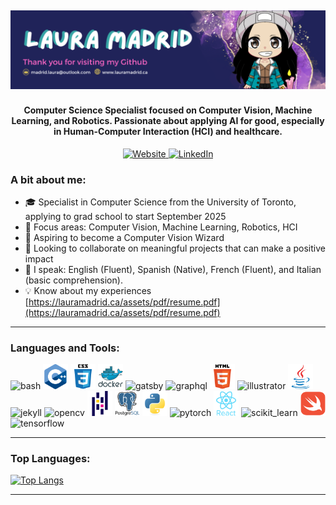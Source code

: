 ## ![Welcome Banner](welcomeBanner.png)

<h4 align="center">Computer Science Specialist focused on Computer Vision, Machine Learning, and Robotics. Passionate about applying AI for good, especially in Human-Computer Interaction (HCI) and healthcare.</h4>
<p align="center">
  <a href="https://www.lauramadrid.ca/">
    <img src="https://img.shields.io/badge/Website-%234CAF50?style=for-the-badge&logo=web&logoColor=white" alt="Website"/>
  </a>
  <a href="https://www.linkedin.com/in/laura-madrid/">
    <img src="https://img.shields.io/badge/LinkedIn-%230077B5?style=for-the-badge&logo=linkedin&logoColor=white" alt="LinkedIn"/>
  </a>
  <!-- <a href="mailto:madrid.laura@outlook.com">
    <img src="https://img.shields.io/badge/Email-%23D14836?style=for-the-badge&logo=maildotru&logoColor=white" alt="Email"/>
  </a> -->
</p>

### A bit about me:

- 🎓 Specialist in Computer Science from the University of Toronto, applying to grad school to start September 2025
- 🤖 Focus areas: Computer Vision, Machine Learning, Robotics, HCI
- 🚀 Aspiring to become a Computer Vision Wizard
- 🤝 Looking to collaborate on meaningful projects that can make a positive impact
- 💬 I speak: English (Fluent), Spanish (Native), French (Fluent), and Italian (basic comprehension).
- 💡 Know about my experiences [https://lauramadrid.ca/assets/pdf/resume.pdf](https://lauramadrid.ca/assets/pdf/resume.pdf)

---

### **Languages and Tools:**

<p align="left"> 
  <img src="https://www.vectorlogo.zone/logos/gnu_bash/gnu_bash-icon.svg" alt="bash" width="40" height="40"/> 
  <img src="https://raw.githubusercontent.com/devicons/devicon/master/icons/cplusplus/cplusplus-original.svg" alt="cplusplus" width="40" height="40"/> 
  <img src="https://raw.githubusercontent.com/devicons/devicon/master/icons/css3/css3-original-wordmark.svg" alt="css3" width="40" height="40"/> 
  <img src="https://raw.githubusercontent.com/devicons/devicon/master/icons/docker/docker-original-wordmark.svg" alt="docker" width="40" height="40"/> 
  <img src="https://www.vectorlogo.zone/logos/gatsbyjs/gatsbyjs-icon.svg" alt="gatsby" width="40" height="40"/> 
  <img src="https://www.vectorlogo.zone/logos/graphql/graphql-icon.svg" alt="graphql" width="40" height="40"/> 
  <img src="https://raw.githubusercontent.com/devicons/devicon/master/icons/html5/html5-original-wordmark.svg" alt="html5" width="40" height="40"/> 
  <img src="https://www.vectorlogo.zone/logos/adobe_illustrator/adobe_illustrator-icon.svg" alt="illustrator" width="40" height="40"/> 
  <img src="https://raw.githubusercontent.com/devicons/devicon/master/icons/java/java-original.svg" alt="java" width="40" height="40"/> 
  <img src="https://www.vectorlogo.zone/logos/jekyllrb/jekyllrb-icon.svg" alt="jekyll" width="40" height="40"/> 
  <img src="https://www.vectorlogo.zone/logos/opencv/opencv-icon.svg" alt="opencv" width="40" height="40"/> 
  <img src="https://raw.githubusercontent.com/devicons/devicon/2ae2a900d2f041da66e950e4d48052658d850630/icons/pandas/pandas-original.svg" alt="pandas" width="40" height="40"/>
  <img src="https://raw.githubusercontent.com/devicons/devicon/master/icons/postgresql/postgresql-original-wordmark.svg" alt="postgresql" width="40" height="40"/> 
  <img src="https://raw.githubusercontent.com/devicons/devicon/master/icons/python/python-original.svg" alt="python" width="40" height="40"/> 
  <img src="https://www.vectorlogo.zone/logos/pytorch/pytorch-icon.svg" alt="pytorch" width="40" height="40"/> 
  <img src="https://raw.githubusercontent.com/devicons/devicon/master/icons/react/react-original-wordmark.svg" alt="react" width="40" height="40"/> 
  <img src="https://upload.wikimedia.org/wikipedia/commons/0/05/Scikit_learn_logo_small.svg" alt="scikit_learn" width="40" height="40"/> 
  <img src="https://raw.githubusercontent.com/devicons/devicon/master/icons/swift/swift-original.svg" alt="swift" width="40" height="40"/> 
  <img src="https://www.vectorlogo.zone/logos/tensorflow/tensorflow-icon.svg" alt="tensorflow" width="40" height="40"/> 
</p>

---

### **Top Languages:**

[![Top Langs](https://github-readme-stats.vercel.app/api/top-langs/?username=laura05010&count_private=true&include_all_commits=true&show_icons=true&title_color=38A69B&text_color=FFFFFF&bg_color=DEG,222A59,6C348F,55398A)](https://github.com/laura05010/github-readme-stats)

---
